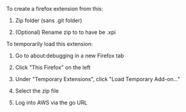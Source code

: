 To create a firefox extension from this:

  1. Zip folder (sans .git folder)

  1. (Optional) Rename zip to to have be .xpi

To temporarily load this extension:
  
  1. Go to about:debugging in a new Firefox tab

  1. Click "This Firefox" on the left

  1. Under "Temporary Extensions", click "Load Temporary Add-on..."

  1. Select the zip file

  1. Log into AWS via the go URL